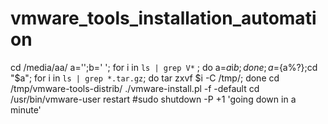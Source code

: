 # vmware_tools_installation_automation
cd /media/aa/
a='';b=' '; for i in `ls | grep V*` ; do a=$a$i$b; done; a=${a%?};cd "$a";
for i in `ls | grep *.tar.gz`; do tar zxvf $i -C /tmp/; done
cd /tmp/vmware-tools-distrib/
./vmware-install.pl -f -default
cd
/usr/bin/vmware-user
restart
#sudo shutdown -P +1 'going down in a minute'
